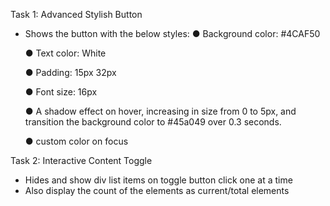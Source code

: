 Task 1: Advanced Stylish Button
  - Shows the button with the below styles:
    ● Background color: #4CAF50
    
    ● Text color: White
    
    ● Padding: 15px 32px
    
    ● Font size: 16px
    
    ● A shadow effect on hover, increasing in size from 0 to 5px, and
    transition the background color to #45a049 over 0.3 seconds.
    
    ● custom color on focus


Task 2: Interactive Content Toggle
  - Hides and show div list items on toggle button click one at a time
  - Also display the count of the elements as current/total elements
